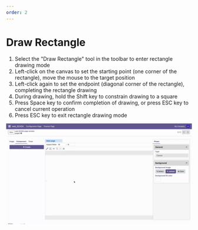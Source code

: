 ```yaml
---
order: 2
---
```

# Draw Rectangle

1. Select the "Draw Rectangle" tool in the toolbar to enter rectangle drawing mode
2. Left-click on the canvas to set the starting point (one corner of the rectangle), move the mouse to the target position
3. Left-click again to set the endpoint (diagonal corner of the rectangle), completing the rectangle drawing
4. During drawing, hold the Shift key to constrain drawing to a square
5. Press Space key to confirm completion of drawing, or press ESC key to cancel current operation
6. Press ESC key to exit rectangle drawing mode

![Draw rectangle example](./draw_rectangle.gif) 